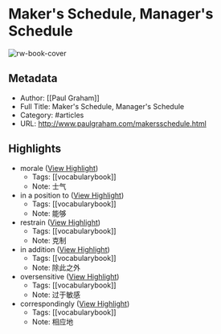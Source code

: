 # Maker's Schedule, Manager's Schedule

![rw-book-cover](https://readwise-assets.s3.amazonaws.com/static/images/article1.be68295a7e40.png)

## Metadata
- Author: [[Paul Graham]]
- Full Title: Maker's Schedule, Manager's Schedule
- Category: #articles
- URL: http://www.paulgraham.com/makersschedule.html

## Highlights
- morale ([View Highlight](https://read.readwise.io/read/01gtzsqjq6dj10z9zxsyjgq3tj))
    - Tags: [[vocabularybook]] 
    - Note: 士气
- in a position to ([View Highlight](https://read.readwise.io/read/01gtzsxd0a9zsrxnzvmesv0pdm))
    - Tags: [[vocabularybook]] 
    - Note: 能够
- restrain ([View Highlight](https://read.readwise.io/read/01gtzt1asc953dwtj4bcve425f))
    - Tags: [[vocabularybook]] 
    - Note: 克制
- in addition ([View Highlight](https://read.readwise.io/read/01gtzs3edwbm06jmstre4t7mps))
    - Tags: [[vocabularybook]] 
    - Note: 除此之外
- oversensitive ([View Highlight](https://read.readwise.io/read/01gtzsd0ffhmv2w9k8pk6hrgq2))
    - Tags: [[vocabularybook]] 
    - Note: 过于敏感
- correspondingly ([View Highlight](https://read.readwise.io/read/01gtzshvj0ys41n9vhngmedkb6))
    - Tags: [[vocabularybook]] 
    - Note: 相应地
